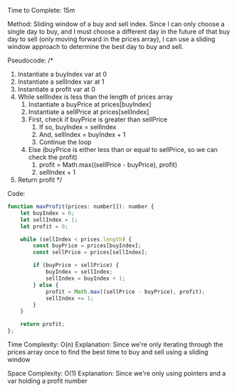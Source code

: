 Time to Complete: 15m

Method: Sliding window of a buy and sell index. Since I can only choose a single day to buy, and I must choose a different day in the future of that buy day to sell (only moving forward in the prices array), I can use a sliding window approach to determine the best day to buy and sell.

Pseudocode:
/*
1. Instantiate a buyIndex var at 0
2. Instantiate a sellIndex var at 1
3. Instantiate a profit var at 0
4. While sellIndex is less than the length of prices array
    1. Instantiate a buyPrice at prices[buyIndex]
    2. Instantiate a sellPrice at prices[sellIndex]
    3. First, check if buyPrice is greater than sellPrice
        1. If so, buyIndex = sellIndex
        2. And, sellIndex = buyIndex + 1
        3. Continue the loop
    4. Else (buyPrice is either less than or equal to sellPrice, so we can check the profit)
        1. profit = Math.max((sellPrice - buyPrice), profit)
        2. sellIndex + 1
5. Return profit
*/

Code:

```js
function maxProfit(prices: number[]): number {
    let buyIndex = 0;
    let sellIndex = 1;
    let profit = 0;

    while (sellIndex < prices.length) {
        const buyPrice = prices[buyIndex];
        const sellPrice = prices[sellIndex];

        if (buyPrice > sellPrice) {
            buyIndex = sellIndex;
            sellIndex = buyIndex + 1;
        } else {
            profit = Math.max((sellPrice - buyPrice), profit);
            sellIndex += 1;
        }
    }

    return profit;
};
```


Time Complexity: O(n)
Explanation: Since we're only iterating through the prices array once to find the best time to buy and sell using a sliding window

Space Complexity: O(1)
Explanation: Since we're only using pointers and a var holding a profit number
